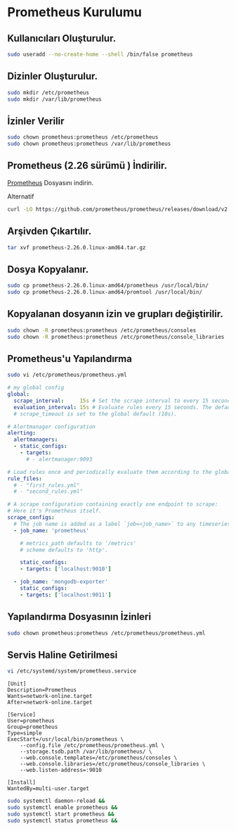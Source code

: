 # Prometheus Kurulumu

## Kullanıcıları Oluşturulur.

```sh
sudo useradd --no-create-home --shell /bin/false prometheus
```

## Dizinler Oluşturulur.
```sh
sudo mkdir /etc/prometheus
sudo mkdir /var/lib/prometheus
```

## İzinler Verilir
```sh
sudo chown prometheus:prometheus /etc/prometheus
sudo chown prometheus:prometheus /var/lib/prometheus
```
## Prometheus (2.26 sürümü ) İndirilir.
[Prometheus](files/prometheus-2.26.0.linux-amd64.tar.gz) Dosyasını indirin.

Alternatif
```sh
curl -LO https://github.com/prometheus/prometheus/releases/download/v2.26.0/prometheus-2.26.0.linux-amd64.tar.gz
```
## Arşivden Çıkartılır.
```sh
tar xvf prometheus-2.26.0.linux-amd64.tar.gz
```
## Dosya Kopyalanır.
```sh
sudo cp prometheus-2.26.0.linux-amd64/prometheus /usr/local/bin/
sudo cp prometheus-2.26.0.linux-amd64/promtool /usr/local/bin/
```

## Kopyalanan dosyanın izin ve grupları değiştirilir.
```sh
sudo chown -R prometheus:prometheus /etc/prometheus/consoles
sudo chown -R prometheus:prometheus /etc/prometheus/console_libraries
```
##  Prometheus'u Yapılandırma
```sh
sudo vi /etc/prometheus/prometheus.yml
```
```yml
# my global config
global:
  scrape_interval:     15s # Set the scrape interval to every 15 seconds. Default is every 1 minute.
  evaluation_interval: 15s # Evaluate rules every 15 seconds. The default is every 1 minute.
  # scrape_timeout is set to the global default (10s).

# Alertmanager configuration
alerting:
  alertmanagers:
  - static_configs:
    - targets:
      # - alertmanager:9093

# Load rules once and periodically evaluate them according to the global 'evaluation_interval'.
rule_files:
  # - "first_rules.yml"
  # - "second_rules.yml"

# A scrape configuration containing exactly one endpoint to scrape:
# Here it's Prometheus itself.
scrape_configs:
  # The job name is added as a label `job=<job_name>` to any timeseries scraped from this config.
  - job_name: 'prometheus'

    # metrics_path defaults to '/metrics'
    # scheme defaults to 'http'.

    static_configs:
    - targets: ['localhost:9010']

  - job_name: 'mongodb-exporter'
    static_configs:
    - targets: ['localhost:9011']
```


## Yapılandırma Dosyasının İzinleri

```sh
sudo chown prometheus:prometheus /etc/prometheus/prometheus.yml
```

## Servis Haline Getirilmesi
```sh
vi /etc/systemd/system/prometheus.service
```

```service
[Unit]
Description=Prometheus
Wants=network-online.target
After=network-online.target

[Service]
User=prometheus
Group=prometheus
Type=simple
ExecStart=/usr/local/bin/prometheus \
    --config.file /etc/prometheus/prometheus.yml \
    --storage.tsdb.path /var/lib/prometheus/ \
    --web.console.templates=/etc/prometheus/consoles \
    --web.console.libraries=/etc/prometheus/console_libraries \
    --web.listen-address=:9010  

[Install]
WantedBy=multi-user.target
```
```sh
sudo systemctl daemon-reload &&
sudo systemctl enable prometheus &&
sudo systemctl start prometheus &&
sudo systemctl status prometheus &&
```








